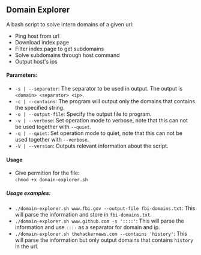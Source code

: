 ## Domain Explorer
A bash script to solve intern domains of a given url:  
- Ping host from url  
- Download index page  
- Filter index page to get subdomains  
- Solve subdomains through host command  
- Output host's ips  

#### Parameters:
- ```-s | --separator```: The separator to be used in output. The output is ```<domain> <separator> <ip>```.
- ```-c | --contains```: The program will output only the domains that contains the specified string.
- ```-o | --output-file```: Specify the output file to program.
- ```-v | --verbose```: Set operation mode to verbose, note that this can not be used together with ```--quiet```.
- ```-q | --quiet```: Set operation mode to quiet, note that this can not be used together with ```--verbose```.
- ```-V | --version```: Outputs relevant information about the script.

#### Usage
- Give permition for the file:  
``` chmod +x domain-explorer.sh ```

##### Usage examples:
- ```./domain-explorer.sh www.fbi.gov --output-file fbi-domains.txt```: This will parse the information and store in ```fbi-domains.txt```.
- ```./domain-explorer.sh www.github.com -s '::::'```: This will parse the information and use ```::::``` as a separator for domain and ip.
- ```./domain-explorer.sh thehackernews.com --contains 'history'```: This will parse the information but only output domains that contains ```history``` in the url.
